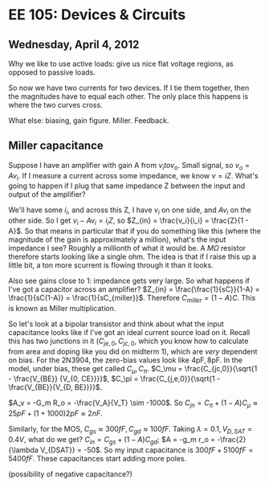 EE 105: Devices & Circuits
==========================
Wednesday, April 4, 2012
------------------------
Why we like to use active loads: give us nice flat voltage regions, as
opposed to passive loads.

So now we have two currents for two devices. If I tie them together, then
the magnitudes have to equal each other. The only place this happens is
where the two curves cross.

What else: biasing, gain figure. Miller. Feedback.

Miller capacitance
------------------

Suppose I have an amplifier with gain A from $v_i to v_o$. Small signal, so
$v_o = Av_i$. If I measure a current across some impedance, we know $v =
iZ$. What's going to happen if I plug that same impedance Z between the
input and output of the amplifier?

We'll have some $i_i$, and across this Z, I have $v_i$ on one side, and
$Av_i$ on the other side. So I get $v_i - Av_i = i_i Z$, so $Z_{in} =
\frac{v_i}{i_i} = \frac{Z}{1 - A}$. So that means in particular that if you
do something like this (where the magnitude of the gain is approximately a
million), what's the input impedance I see? Roughly a millionth of what it
would be. A $M\Omega$ resistor therefore starts looking like a single
ohm. The idea is that if I raise this up a little bit, a ton more scurrent
is flowing through it than it looks.

Also see gains close to 1: impedance gets very large. So what happens if
I've got a capacitor across an amplifier? $Z_{in} = \frac{\frac{1}{sC}}{1-A}
= \frac{1}{sC(1-A)} = \frac{1}{sC_{miller}}$. Therefore $C_{miller} =
(1-A)C$. This is known as Miller multiplication.

So let's look at a bipolar transistor and think about what the input
capacitance looks like if I've got an ideal current source load on
it. Recall this has two junctions in it ($C_{je,0}, C_{jc,0}$, which you
know how to calculate from area and doping like you did on midterm 1),
which are _very_ dependent on bias. For the 2N3904, the zero-bias values
look like $4\text{pF}, 8\text{pF}$. In the model, under bias, these get
called $C_\mu, C_\pi$. $C_\mu = \frac{C_{jc,0}}{\sqrt{1 - \frac{V_{BE}}
{V_{0, CE}}}}$, $C_\pi = \frac{C_{j,e,0}}{\sqrt{1 - \frac{V_{BE}}{V_{D,
BE}}}}$.

$A_v = -G_m R_o = -\frac{V_A}{V_T} \sim -1000$. So $C_{jn} = C_\pi +
(1-A) C_\mu \approx 25 pF + (1 + 1000) 2pF \approx 2 nF$.

Similarly, for the MOS, $C_{gs} \approx 300 fF, C_{gd} \approx 100
fF$. Taking $\lambda = 0.1, V_{D,SAT} = 0.4V$, what do we get? $C_{in} =
C_{gs} + (1 - A) C_{gd}$; $A = -g_m r_o = -\frac{2}{\lambda V_{DSAT}} =
-50$. So my input capacitance is $300 fF + 5100 fF = 5400 fF$. These
capacitances start adding more poles.

(possibility of negative capacitance?)
